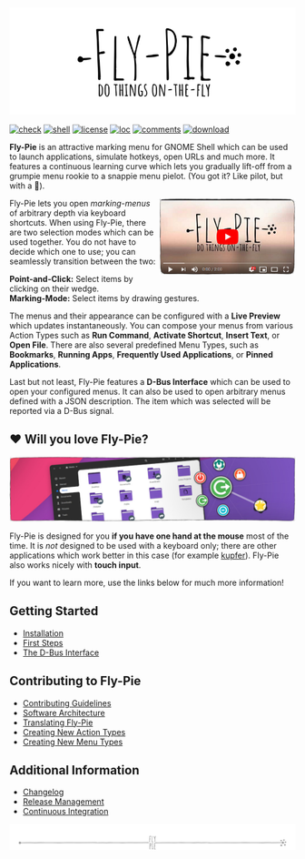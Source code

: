<p align="center">
  <img src ="docs/pics/logo.gif" />
</p>

[![check](https://github.com/Schneegans/Fly-Pie/workflows/Checks/badge.svg?branch=develop)](https://github.com/Schneegans/Fly-Pie/actions)
[![shell](https://img.shields.io/badge/Gnome_Shell-3.38-blue.svg)](metadata.json)
[![license](https://img.shields.io/badge/License-MIT-purple.svg)](LICENSE)
[![loc](https://img.shields.io/endpoint?url=https://gist.githubusercontent.com/Schneegans/8f6459c2417de7534f64d98360dde865/raw/loc.json)](scripts/cloc.sh)
[![comments](https://img.shields.io/endpoint?url=https://gist.githubusercontent.com/Schneegans/8f6459c2417de7534f64d98360dde865/raw/comments.json)](scripts/cloc.sh)
[![download](https://img.shields.io/badge/Download-extensions.gnome.org-e67f4d.svg)](https://extensions.gnome.org/extension/3433/fly-pie)

**Fly-Pie** is an attractive marking menu for GNOME Shell which can be used to launch applications, simulate hotkeys, open URLs and much more.
It features a continuous learning curve which lets you gradually lift-off from a grumpie menu rookie to a snappie menu pielot.
(You got it? Like pilot, but with a :cake:).

<a href="https://youtu.be/U22VxoT-tNU"><img align="right" width="240px" src ="docs/pics/player.jpg" /></a>

Fly-Pie lets you open _marking-menus_ of arbitrary depth via keyboard shortcuts.
When using Fly-Pie, there are two selection modes which can be used together. You do not have to decide which one to use; you can seamlessly transition between the two:

**Point-and-Click:** Select items by clicking on their wedge.<br>
**Marking-Mode:** Select items by drawing gestures.

The menus and their appearance can be configured with a **Live Preview** which updates instantaneously.
You can compose your menus from various Action Types such as **Run Command**, **Activate Shortcut**, **Insert Text**, or **Open File**.
There are also several predefined Menu Types, such as **Bookmarks**, **Running Apps**, **Frequently Used Applications**, or **Pinned Applications**.

Last but not least, Fly-Pie features a **D-Bus Interface** which can be used to open your configured menus. It can also be used to open arbitrary menus defined with a JSON description. The item which was selected will be reported via a D-Bus signal.


## :heart: Will you love Fly-Pie?

<p align="center">
  <img src ="docs/pics/banner-05.jpg" />
</p>

Fly-Pie is designed for you **if you have one hand at the mouse** most of the time.
It is _not_ designed to be used with a keyboard only; there are other
applications which work better in this case (for example [kupfer](https://github.com/kupferlauncher/kupfer)).
Fly-Pie also works nicely with **touch input**.

If you want to learn more, use the links below for much more information!




## Getting Started

* [Installation](docs/installation.md)
* [First Steps](docs/first-steps.md)
* [The D-Bus Interface](docs/dbus-interface.md)

## Contributing to Fly-Pie

* [Contributing Guidelines](docs/contributing.md)
* [Software Architecture](docs/software-architecture.md)
* [Translating Fly-Pie](docs/translating.md)
* [Creating New Action Types](docs/creating-actions.md)
* [Creating New Menu Types](docs/creating-menus.md)

## Additional Information

* [Changelog](docs/changelog.md)
* [Release Management](docs/release-management.md)
* [Continuous Integration](docs/continuous-integration.md)

<p align="center"><img src ="docs/pics/hr.svg" /></p>